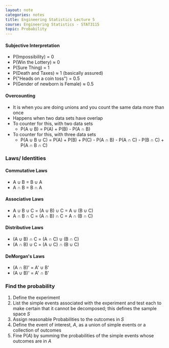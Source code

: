 ```yaml
---
layout: note
categories: notes
title: Engineering Statistics Lecture 5
course: Engineering Statistics - STAT3115
topic: Probability
---
```

#### Subjective Interpretation
- P(Impossibility) = 0
- P(Win the Lottery) ≈ 0
- P(Sure Thing) = 1
- P(Death and Taxes) ≈ 1 (basically assured)
- P("Heads on a coin toss") = 0.5
- P(Gender of newborn is Female) ≈ 0.5

#### Overcounting
- It is when you are doing unions and you count the same data more than once
- Happens when two data sets have overlap
- To counter for this, with two data sets
  - P(A ∪ B) = P(A) + P(B) - P(A ∩ B)
- To counter for this, with three data sets
  - P(A ∪ B ∪ C) = P(A) + P(B) + P(C) - P(A ∩ B) - P(A ∩ C) - P(B ∩ C) + P(A ∩ B ∩ C)

### Laws/ Identities
#### Commutative Laws
- A ∪ B = B ∪ A
- A ∩ B = B ∩ A

#### Associative Laws
- A ∪ B ∪ C = (A ∪ B) ∪ C = A ∪ (B ∪ C)
- A ∩ B ∩ C = (A ∩ B) ∩ C = A ∩ (B ∩ C)

#### Distributive Laws
- (A ∪ B) ∩ C = (A ∩ C) ∪ (B ∩ C)
- (A ∩ B) ∪ C = (A ∪ C) ∩ (B ∪ C)

#### DeMorgan's Laws
- (A ∩ B)' = A' ∪ B'
- (A ∪ B)' = A' ∩ B'

### Find the probability
1. Define the experiment
2. List the simple events associated with the experiment and test each to make certain that it cannot be decomposed; this defines the sample space *S*
3. Assign reasonable Probabilities to the outcomes in *S*
4. Define the event of interest, *A*, as a union of simple events or a collection of outcomes
5. Fine P(*A*) by summing the probabilities of the simple events whose outcomes are in *A*
